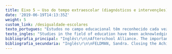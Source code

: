 ```yaml
---
title: Eixo 5 – Uso do tempo extraescolar (diagnósticos e intervenções)
date: '2019-06-19T14:13:35Z'
weight: 5
custom_link: /desigualdade-escolares
texto_portugues: "Estudos no campo educacional têm reconhecido cada vez mais a importância do que acontece fora da sala de aula para os resultados do trabalho escolar. Neste eixo, o que se focaliza é o impacto de usos diferenciais do tempo extraescolar sobre a aprendizagem dos alunos. É sabido que essa é uma dimensão que afeta desigualmente estudantes provenientes de meios sociais distintos.\r\n\nUma parte dos estudos aqui reunidos visa diagnosticar e mensurar esse impacto. Por exemplo, um conjunto de pesquisas, notadamente norte-americanas, tem identificado que durante os períodos mais longos de não escolarização (feriados, mas, sobretudo, as férias longas de verão), as crianças mais pobres sofrem perdas (ou ausência de ganhos) em seus processos de aprendizagem, o que não ocorre com seus pares socialmente favorecidos, os quais, ao final desses períodos, mantêm ou até aumentam seus níveis de desempenho em áreas como leitura e matemática. Tais comparações são obtidas através de testes aplicados antes e depois das férias. O chamado “revés de verão” (summer setback) tem sido evidenciado por essas pesquisas como um importante fator de desigualdade de desempenho entre alunos ricos e pobres – especialmente no caso das habilidades de leitura, configurando o chamado summer reading setback. Outras pesquisas demonstram que, mesmo quando o tempo extraescolar (extratime) é usado em atividades com fins educativos – como, por exemplo, aulas de reforço ou atividades de enriquecimento cultural (visitas a museus etc.) –, as características desse uso e seus benefícios são desiguais, variando conforme o meio social do educando.\r\n\nDiante desse cenário, outra parte dos estudos documenta e avalia programas educacionais que visam atuar na redução dessas desigualdades escolares (achievement gap) por meio de atividades educativas implementadas fora da escola, seja no contraturno escolar, seja durante os recessos letivos (as chamadas extratime activities). Tais estudos contemplam três grandes tipos de programas, desenvolvidos em sua maioria nos países da América do Norte, a saber:\r\n\nProgramas ou escolas de verão (summer schools), cuja finalidade é a recuperação das perdas sofridas durante esse período de não escolarização, sobretudo pelos alunos pertencentes às camadas populares – incluindo até mesmo um programa de verão na Educação Infantil (kindergarten summer school);\r\n\nSummer Reading Intervention, que consiste em experiências de fornecimento, aos alunos, nos últimos dias do ano letivo, de livros a serem lidos durante o verão, em alguns casos com orientações prévias para a atividade de leitura;\r\n\nProgramas ditos de after school, constituídos por atividades extraescolares de apoio e suporte pedagógico aos alunos, monitorias, aulas de reforço, aulas extras aos sábados etc.\r\n\nCabe ressaltar que o conjunto desses estudos não chega a resultados conclusivos sobre a eficácia dos programas no combate às iniquidades acadêmicas, na medida em que eles evidenciam graus diferentes de efetividade das intervenções e apontam certa variação segundo o contexto escolar e a disciplina focalizada (sobretudo leitura e matemática).\r\n\nPor fim, cumpre assinalar que a ausência total de trabalhos em língua portuguesa neste eixo não significa que inexistam programas dessa natureza no Brasil. Sabe-se, por exemplo, da existência de diversos tipos de projetos culturais e/ou pedagógicos no chamado “contraturno escolar”, oferecidos por organizações da sociedade civil. No entanto, faltam avaliações sistemáticas sobre os efeitos dessas iniciativas e, particularmente, sobre os impactos negativos dos períodos de não escolarização. O agravante é que, no caso brasileiro, para além dos recessos escolares regulares, esses períodos são especialmente frequentes e de natureza variada, quer se pense nos prolongados períodos de greve dos profissionais do ensino, na suspensão de aulas em razão de danos provocados pela violência urbana ou nos diferentes tipos de adversidades que assolam os territórios mais vulneráveis."
texto_ingles: "Studies in the field of education have been acknowledging more and more the importance of what takes place outside the classroom in the results of school work. In this axis, the focus is on the impact of different uses of the time outside the school on students’ learning. It is known that this is a dimension that unequally affects students from diverse social groups. \r\n\nA part of the studies assembled here aims to diagnose and measure this impact. For instance, a set of researchers, mainly from the U.S., has identified that during the longer periods without classes (holidays but, especially, the long summer vacations), the poorer children have setbacks (or lack of gain) in their learning processes, what does not happen with their more socially privileged peers, who, at the end of those periods, maintain or even increase their achievement levels in reading and Mathematics. Such comparisons are obtained by tests given before and after the vacations. The so-called summer setback has been shown by these researches as an important factor of achievement inequality between rich and poorer students- especially in their reading abilities, establishing a summer reading setback. Other researches show that, even when the extratime is used in activities with educational purposes- such as, for example, tutoring classes or cultural enrichment activities (visits to museums, etc.) – their characteristics and benefits, vary depending on the students’ social environment. \r\n\nFaced by this scenario, another part of the studies documents and evaluates educational programs that aim to reduce these school inequalities (achievement gap) through educational activities outside the school, that is during school countershift (the so called extratime activities). Such studies analyze three types of program, mainly developed in North American countries: \r\n\nSummer programs or summer schools: aiming to recover the losses during this no-school period, mainly among poorer students- including even a kindergarten summer school.\r\n\nSummer reading intervention: experiences which, at the last day of the school year, provide books for students to read during summer, in some cases with previous reading guidance. \r\n\nAfter school programs: extracurricular activities and pedagogical support to students, tutoring, extra classes on Saturdays, etc. \r\n\nIt is worth highlighting that this set of studies do not reach conclusive results on the efficiency of programs to combat academic inequality, as they show different levels of intervention efficiency and point out a certain variation according to the school context and subject focused (especially reading and Mathematics).\r\n\nFinally, it is interesting to point out that the total absence of works in Portuguese in this axis does not mean that such programs do not take place in Brazil. We know, for example, that there are several types of cultural and/or pedagogical programs in the “school countershift”, offered by civil society organization. However, there seems to be a lack of systematic evaluations on the effects of these initiatives and, particularly, on the negative effects of this no-school time. To make matters worse, in the Brazilian case, besides the regular school breaks, these periods are especially frequent and with various nature, when we consider the long periods of teacher/staff strike, the lack of classes due to urban violence, or the different types of adversities that disrupt more vulnerable territories."
bibliografia_principal: "Inglês\r\n\nAfterschool Alliance. The importance of afterschool and summer learning programs in African American and Latino communities. Afterschool Alert Issue Brief, n. 59, Washington DC: Afterschool Alliance, 2013. (ONG)\r\n\nhttp://afterschoolalliance.org/issue_briefs/issue_African-American-Latino-Communities_59.pdf\r\n\n\r\n\nAbstract/résumé/resumo: In classrooms across the country, when students hear the bell ring at 3 p.m., it signals the end of the school day and, for many, the start of an afternoon without supervision, without productive activities and without direction. Afterschool and summer learning programs are filling the invaluable role of providing essential services--such as a safe and supervised environment, academically enriching activities, healthy snacks and meals, and caring and supportive mentors--to children and families most in need of support. The need for these afterschool and summer learning programs is especially vital in African-American and Latino communities, communities that are experiencing higher levels of poverty, homelessness and food insecurity, and are facing disparities in education and access to extracurricular activities. Funding for afterschool and summer learning programs is a sound investment that will help meet the demands of, and bring much needed services to, African-American and Latino communities by: (1) Ensuring children have access to academically enriching activities, helping close the opportunity gap between higher-income and lower-income families; (2) Tackling the achievement gap between white students and African-American and Latino students by increasing attendance, homework completion and engagement in school, and ultimately raising graduation rates and test scores; (3) Combating food insecurity among children by providing nutritious snacks and meals, which are especially important during the summer months when schools are out of session; and (4) Providing working parents with peace of mind knowing that their child is in a safe and supervised space during the out-of-school hours. At a time when afterschool programs serving communities that are in most need of help are struggling to keep pace with demand, greater investments at the federal, state and local levels are essential to make certain all children have access to the range of benefits afterschool and summer learning programs provide and are better equipped to succeed in school and life.\r\n\nNas salas de aula ao redor do país, quando os alunos ouvem a campainha tocar às 15h, é o sinal do fim do dia escolar, e, para muitos, o começo de uma tarde sem supervisão, sem atividades produtivas e sem um direcionamento. Os programas de aprendizagem extraescolares e durante as férias de verão estão cumprindo um papel inestimável de fornecer serviços essenciais – tais como um ambiente seguro e supervisionado, atividades de enriquecimento acadêmico, lanches e refeições saudáveis e mentores carinhosos e que os apoiem – para as crianças e famílias que mais precisam de apoio. A necessidade desses programas extraclasse e de férias é especialmente vital nas comunidades negras e latinas, comunidades essas que apresentam altos índices de pobreza, falta de moradia, insegurança alimentar e que enfrentam disparidades educacionais e no acesso a atividades extraescolares. O apoio financeiro para programas extraescolares e de verão constitui um investimento sólido que irá ajudar a cobrir as necessidades e trazer serviços extremamente necessários para as comunidades negras e latinas ao: 1) assegurar que as crianças tenham acesso a atividades de enriquecimento acadêmico, ajudando a diminuir os gaps de oportunidade entre famílias de alta e baixa renda; 2) atacar o gap de rendimento entre alunos brancos e os negros e latinos, assegurando frequência escolar, realização dos deveres de casa e engajamento escolar, o que, em última instância, aumentaria as taxas de conclusão de curso, os níveis de formatura e os resultados escolares; 3) combater a insegurança alimentar entre as crianças, fornecendo lanches e refeições nutritivas, o que é especialmente importante durante os meses de verão, quando as escolas não estão funcionando; e 4) dar aos pais trabalhadores paz de espírito por saberem que seus filhos estão em um espaço seguro e supervisionado durante o período não escolar. Em um momento no qual os programas extraescolares que atendem às comunidades mais necessitadas estão com dificuldades para atender à demanda, mais investimentos em nível federal, estadual e local são essenciais para garantir que todas as crianças tenham acesso a uma gama de benefícios que podem ser garantidos pelos programas extraescolares e de verão, estando assim mais bem preparadas para ter sucesso na escola e na vida. \r\n\n\r\n\n\r\n\nAfterschool Alliance. America after 3PM: Afterschool programs in demand,  2014.\r\n\nhttp://afterschoolalliance.org/documents/AA3PM-2014/AA3PM_National_Report.pdf\r\n\n\r\n\nAbstract/résumé/resumo:  America After 3PM spans a decade of data chronicling how children spend the hours between 3 and 6 p.m. — the hours after school ends and before parents typically return home from work. It highlights the trends of afterschool program participation, documents the benefits associated with participation in afterschool programs, and measures public support for afterschool programs.\r\n\nAmerica After 3PM (América depois das 15h) abrange uma década de dados que mostram como as crianças gastam o tempo entre 15h e 18h – as horas depois do fim da escola e antes do horário que os pais costumam voltar do trabalho. O relatório enfatiza as tendências na participação dos programas extraclasse, documenta os benefícios associados à participação nos programas extraescolares e mede o apoio do público a esses programas.\r\n\n\r\n\nFIELD OF RESEARCH/TERRAIN DE RECHERCHE/LOCAL DA PESQUISA: EUA\r\n\n\r\n\n\r\n\nALEXANDER, K. L.; ENTWISLE, D. R.; OLSON, L. S. Schools, achievement, and inequality: A seasonal perspective. Educational Evaluation and Policy Analysis, v. 23, n. 2, p. 171-191, 2001.\r\n\nhttp://journals.sagepub.com/doi/10.3102/01623737023002171\r\n\n\r\n\nAbstract/résumé/resumo: Are there socioeconomic differences in the seasonality of children’s learning over the school year and summer months? The achievement gap across social lines increases during the primary grades, as much research indicates, but descriptive analyses and HLM within-person growth models for a representative panel of Baltimore school children demonstrate that the increase can be traced mainly to the out-of-school environment (i.e., influences situated in home and community). School-year verbal and quantitative achievement gains are comparable for upper socioeconomic status (SES) and lower SES children, but summer gains, when children are out of school, evidence large disparities. During the summer, upper SES children’s skills continue to advance (albeit at a slower rate than during the school year), but lower SES children’s gains, on average, are flat. This seasonal pattern of achievement gains implies that schooling plays an important compensatory role, one that is obscured when achievement is compared on an annual basis, as is typical. Policy implications of the seasonality of learning are discussed, including support for preventive measures over the preschool years and for programs, possibly including calendar reforms and summer school, to support disadvantaged children’s learning year-round.\r\n\n\r\n\nHá diferenças socioeconômicas na sazonalidade da aprendizagem escolar durante o ano letivo e nos meses de férias de verão? O gap de rendimento pelas linhas sociais aumenta durante os primeiros anos, como indicado por muitas pesquisas, mas análises descritivas e Hierarchical linear modeling (HLM) – Modelo multinível do crescimento individual para um painel representativo das crianças em idade escolar de Baltimore demonstram que um aumento pode ser traçado especialmente em ambientes extraescolares (influências em casa e na comunidade). Os ganhos de rendimento verbal e quantitativos durante o ano letivo são comparáveis entre as crianças de NSE mais altos e as de NSE mais baixo, mas os ganhos durante o verão, quando as crianças estão fora da escola, evidenciam grandes disparidades. Durante o verão, as habilidades das crianças de NSE mais alto continuam aumentar (mesmo que num ritmo mais lento do que durante o ano letivo), mas os ganhos das crianças de NSE mais baixo ficam, em média, estagnados. Esse padrão sazonal dos ganhos de rendimento sugere que a escolarização tem um papel compensatório importante, papel esse que é ocultado quando o rendimento é comparado em uma base anual, como é de costume. As implicações dessa sazonalidade nas políticas públicas são discutidas, como a inclusão de apoio para medidas preventivas durante os anos pré-escolares e para possíveis programas, assim como reformas no calendário e nas escolas de verão, a fim de apoiarem a aprendizagem dos alunos desfavorecidos ao longo de todo ano.\r\n\n\r\n\nFIELD OF RESEARCH/TERRAIN DE RECHERCHE/LOCAL DA PESQUISA: BALTIMORE (EUA)\r\n\n\r\n\n\r\n\nALLINGTON, Richard L.; MCGILL-FRANZEN, Anne; CAMILLI, Gregory; WILLIAMS, Lunetta; GRAFF, Jennifer; ZEIG, Jacqueline; ZMACH, Courtney; NOWAK, Rhonda. Addressing Summer Reading Setback among Economically Disadvantaged Elementary Students. Reading Psychology, v. 31, n. 5, p. 411-427, 2010.\r\n\n\r\n\nMuch research has established the contribution of summer reading setback to the reading achievement gap that is present between children from more and less economically advantaged families. Likewise, summer reading activity, or the lack of it, has been linked to summer setback. Finally, family socioeconomic status has been linked to the access children have to books in their homes and neighborhoods. Thus, in this longitudinal experimental study we tested the hypothesis that providing elementary school students from low-income families with a supply of self-selected trade books would ameliorate summer reading setback. Thus, 852 students from 17 high-poverty schools were randomly selected to receive a supply of self-selected trade books on the final day of school over a 3-year period, and 478 randomly selected students from these same schools received no books and served as the control group. No further effort was provided in this intervention study. Outcomes on the state reading assessment indicated a statistically significant effect (p = 0.015) for providing access to books for summer reading along with a significant (d = 0.14) effect size. Slightly larger effects (d = 0.21) were found when comparing the achievement of the most economically disadvantaged students in the treatment and control groups.\r\n\n\r\n\nMuitas pesquisas estabeleceram a contribuição do atraso de verão na leitura no gap de rendimento de leitura existente entre crianças de famílias mais e menos privilegiadas. Da mesma forma, a atividade de leitura durante o verão, ou a falta dela, vem sendo ligada ao atraso de versão. Finalmente, o status socioeconômico da família está ligado ao acesso que as crianças têm a livros dentro das suas casas e vizinhanças. Sendo assim, nesse estudo longitudinal experimental testamos a hipótese de que fornecer aos alunos de ensino fundamental de famílias de classe baixa livros selecionados por eles poderia amenizar o atraso de leitura no verão. Dessa forma, 852 alunos de 17 escolas com alto índice de pobreza foram randomicamente selecionados para receber um estoque de livros comerciais selecionados por eles no último dia de escola por um período de três anos, 478 alunos das mesmas escolas foram randomicamente selecionados para não receber nenhum livro, servindo assim de grupo controle. Nenhuma outra ação foi feita durante esse estudo de intervenção. Os resultados em uma avaliação de leitura do estado indicam um efeito estatisticamente significante (p = 0,015) em oferecer acesso a livros para leitura durante o verão, assim como um efeito de tamanho significante (d = 0,14). Efeitos um pouco maiores (d = 0,21) foram encontrados quando comparados os desempenhos dos alunos menos privilegiados nos grupos de tratamento e controle.\r\n\n \r\n\nFIELD OF RESEARCH/TERRAIN DE RECHERCHE/LOCAL DA PESQUISA: FLÓRIDA (EUA)\r\n\n\r\n\n\r\n\nALLINGTON, Richard; MCGILL-FRANZEN, Anne. The Impact of Summer Setback on the Reading Achievement Gap. Phi Delta Kappan, v. 85, p. 68-75, 2003.\r\n\nhttps://www.researchgate.net/publication/270666612_The_Impact_of_Summer_Setback_on_the_Reading_Achievement_Gap\r\n\n\r\n\nAbstract/résumé/resumo:  -\r\n\n\r\n\nFIELD OF RESEARCH/TERRAIN DE RECHERCHE/LOCAL DA PESQUISA: EUA\r\n\n\r\n\n\r\n\nAUGUSTINE, Catherine H; THOMPSON, Lindsey E. Making Summer Last: Integrating Summer Programming into Core District Priorities and Operations. Santa Monica, CA: RAND Corporation, 2017. (ONG)\r\n\nhttps://www.rand.org/pubs/research_reports/RR2038.html.\r\n\n\r\n\nAbstract/résumé/resumo: During the school year leading up to summer 2015, summer leaders in Dallas, Pittsburgh, and Rochester made concerted efforts to integrate their summer learning programs into the core priorities and operations of the larger school district as a strategy to increase sustainability. This report examines these efforts and their impacts. The recommendations should be useful to leaders of district-led summer programs and others who support sustaining them. Data for this report are drawn from interviews, meeting minutes, and summer program and district documents. Starting in November 2015 through January 2016, the authors interviewed 62 district staff members involved in summer programming in these three districts. This report does not intend to represent all aspects of integration within each of these districts. The experiences of these districts will not necessarily correspond to experiences in other districts. The goal is to independently record and analyze their work as accurately as possible and to identify lessons that other summer leaders might find useful for improving the sustainability of their summer programs. The findings should be of interest to others who lead or support summer learning programs. The findings in this report include why the summer leaders pursued integration and the strategies they used to do so.\r\n\n\r\n\nDurante o ano letivo que culminou no verão de 2015, os líderes dos programas de verão de Dallas, Pittsburgh e Rochester fizeram esforços combinados para integrar os programas de aprendizagem de verão com as prioridades e operações-chave do distrito escolar como uma estratégia para aumentar sua sustentabilidade. Esse relatório examina esses esforços e seus impactos. As recomendações podem ser úteis para outros líderes de programas de verão liderados pelos distritos e outras pessoas/instituições que os apoiam. Os dados desse relatório foram coletados por meio de entrevistas, atas de reuniões e documentos dos distritos e dos programas de verão. Começando em novembro de 2015 e indo até janeiro de 2016, os autores entrevistaram 62 funcionários dos três distritos que estavam envolvidos na programação de verão. As experiências desses distritos não necessariamente correspondem às experiências de outros distritos. O objetivo é coletar e analisar de forma independente e o mais precisamente possível os trabalhos e identificar as aprendizagens feitas pelos líderes de verão que podem ser úteis para melhorar a sustentabilidade dos programas. Os resultados podem interessar outras pessoas que lideram ou apoiam os programas de aprendizagem de verão. Os resultados desse relatório incluem o porquê dessa tentativa de integração e quais as estratégias usadas pelos líderes para garantir essa integração.\r\n\n\r\n\nFIELD OF RESEARCH/TERRAIN DE RECHERCHE/LOCAL DA PESQUISA: DALLAS, PITTSBURG E ROCHESTER  (EUA)\r\n\n\r\n\n\r\n\nDENTON, Carolyn A; SOLARI, Emily J.; CIANCIO, Dennis J.; HECHT, Steven A.; SWANK, Paul R. A Pilot Study of a Kindergarten Summer School Reading Program in High-Poverty Urban Schools. The Elementary School Journal, v. 110, n. 4, p. 423-439, June, 2010.\r\n\nhttps://www.journals.uchicago.edu/doi/pdfplus/10.1086/651190\r\n\n\r\n\nThis pilot study examined an implementation of a kindergarten summer school reading program in 4 high-poverty urban schools. The program targeted both basic reading skills and oral language development. Students were randomly assigned to a treatment group (n = 25) or a typical practice comparison group (n = 28) within each school; however, randomization was compromised due to school circumstances, resulting in a quasi-experimental design. Instruction was delivered by the schools' regular teachers during 20 full-day summer school sessions. Each day treatment group students received large-group listening comprehension and vocabulary lessons anchored in storybook reading, along with small-group lessons focused on basic reading skills and listening comprehension. The intervention was associated with improved outcomes for treatment group students in word reading and listening comprehension with mixed results for phonemic awareness and no significant between-group differences in reading fluency or vocabulary. Such an approach is potentially efficacious, suggesting the need for further research.\r\n\n\r\n\nEsse estudo piloto analisou a implementação de um programa de leitura durante o verão no jardim de infância de quatro escolas urbanas com alto índice de pobreza. O programa focava no desenvolvimento de habilidades básicas de leitura e no desenvolvimento da linguagem oral. Os alunos dentro de cada escola foram randomicamente separados em grupo de tratamento (n = 25) ou um grupo de controle ao qual foram aplicadas as práticas tradicionais (n = 28); contudo, a randomização foi comprometida pelas circunstâncias das escolas, resultando em um desenho quase experimental. A instrução era dada pelos professores regulares da escola durante 20 sessões que duravam o dia inteiro. Cada aluno do grupo de tratamento recebia diariamente um grande número de atividades de compreensão auditiva e lições de vocabulário apoiadas pela leitura de livros de história, acompanhadas por aulas com pequenos grupos focadas em habilidades básicas de leitura e compreensão auditiva. A intervenção foi associada com a melhora dos resultados dos alunos do grupo de tratamento em leitura de palavras e compreensão auditiva, resultados misturados relativos à consciência fônica e nenhum resultado significativo entre os grupos com relação à fluência de leitura ou vocabulário. Tal abordagem tem potencial para ser eficaz, sugerindo a necessidade de mais estudos.\r\n\n \r\n\nFIELD OF RESEARCH/TERRAIN DE RECHERCHE/LOCAL DA PESQUISA: EUA\r\n\n\r\n\n\r\n\nDOBBIE, Will; FRYER JUNIOR, Roland. Are High-Quality Schools Enough to Increase Achievement Among the Poor? Evidence from the Harlem Children’s Zone. American Economic Journal: Applied Economics, v. 3, n. 3, 2011.\r\n\nhttp://www2.econ.iastate.edu/classes/econ321/orazem/Fryer_high_quality_schools.pdf\r\n\n\r\n\nAbstract/résumé/resumo: Harlem Children's Zone (HCZ), an ambitious social experiment, combines community programs with charter schools. We provide the first empirical test of the causal impact of HCZ charters on educational outcomes. Both lottery and instrumental variable identification strategies suggest that the effects of attending an HCZ middle school are enough to close the black-white achievement gap in mathematics. The effects in elementary school are large enough to close the racial achievement gap in both mathematics and ELA. We conclude with evidence that suggests high-quality schools are enough to significantly increase academic achievement among the poor. Community programs appear neither necessary nor sufficient.\r\n\n\r\n\nA Harlem Children's Zone (HCZ) é um experimento social ambicioso que combina programas comunitários com charter schools. Fizemos o primeiro estudo empírico dos impactos causais das HCZ charters nos resultados educacionais. Tanto a loteria como as estratégias de identificação de variáveis instrumentais sugerem que os efeitos em frequentar um HCZ no middle school são suficientes para diminuir o gap de rendimento entre negros e brancos em matemática. Os efeitos no ensino fundamental são suficientemente altos para diminuir os gaps de rendimento por raça em matemática e linguagem. Concluímos com evidências que sugerem que escolas de alta qualidade são suficientes para aumentar significativamente o rendimento acadêmico entre os pobres. Os programas comunitários não parecem ser necessários ou suficientes.\r\n\n \r\n\nFIELD OF RESEARCH/TERRAIN DE RECHERCHE/LOCAL DA PESQUISA: HARLEM, NY (EUA)\r\n\n\r\n\n\r\n\nJERRIM, John. Extra time: Private tuition and out-of-school study, new international evidence.  Sutton Trust, Sept, 2017. (ONG)\r\n\nhttps://www.suttontrust.com/wp-content/uploads/2017/09/Extra-time-report_FINAL.pdf\r\n\n\r\n\nAbstract/résumé/resumo: This report by John Jerrim combines our long-running polling series of 11-16 year olds with new information available for the first time from PISA. This shows how private tuition and out-of-school instruction compare internationally. Talented young people from less well-off backgrounds receive substantially less extra help than those from more advantaged backgrounds. Also stark is the inequality in access to parental help with homework. This shows how much more needs to be done to support parental engagement for those from less well-off backgrounds. Our polling with Ipsos MORI surveyed 2,612 young people aged 11-16 in England and Wales, along with 269 in Scotland, about private tuition. It finds that almost one in three 11-16 year old state school students in England and Wales have had private tuition at some point in their life. In London, the proportion is now almost half of young people.\r\n\n\r\n\nEste relatório do pesquisador John Jerrim reúne nossa longa série de pesquisas com jovens entre 11 e 16 anos com novas informações disponíveis pela primeira vez pelo PISA. Ele mostra como as aulas particulares e o ensino extraescolar se comparam internacionalmente. Jovens talentosos de meios menos favorecidos recebem substancialmente menos ajuda extra do que os de meios mais favorecidos. Outra forte diferença é a desigualdade de acesso à ajuda parental nos deveres de casa. Isso mostra o quão mais deve ser feito para apoiar o engajamento parental daqueles de meios menos favorecidos. Nossa pesquisa com Ipsos MORI investigou 2.612 jovens entre 11 e 16 anos da Inglaterra e do País de Gales, assim como 269 escoceses, sobre aulas particulares. Os resultados apontam que quase um em cada três alunos de escolas públicas entre 11 e 16 anos na Inglaterra e em Gales tiveram algum tipo de aula particular em algum momento da vida. Em Londres, essa proporção é de quase metade dos jovens.\r\n\n \r\n\nFIELD OF RESEARCH/TERRAIN DE RECHERCHE/LOCAL DA PESQUISA: GRÃ-BRETANHA\r\n\n\r\n\n\r\n\nJONES, S.; BRUSH, K.; BAILEY, R.; BRION-MEISELS, G.; MCINTYRE, J.; KAHN, J.; NELSON, B.; STICKLE, L. Navigating SEL from the inside out: Looking inside & across 25 leading SEL programs – A practical resource for schools and OST providers. Cambridge, MA: Harvard Graduate School of Education, 2017. (ONG)\r\n\nhttp://www.wallacefoundation.org/knowledge-center/Documents/Navigating-Social-and-Emotional-Learning-from-the-Inside-Out.pdf\r\n\n\r\n\nAbstract/résumé/resumo: This in-depth guide to 25 evidence-based programs—aimed at elementary schools and out-of-school-time (OST) providers—offers information about curricular content and programmatic features that practitioners can use to make informed choices about their Social and Emotional Learning (SEL) efforts. The guide allows practitioners to compare curricula and methods across top SEL programs. It also explains how programs can be adapted from schools to out-of-school-time settings, such as afterschool and summer programs.\r\n\n\r\n\nEste guia aprofundado de 25 programas baseados em evidências – direcionado para escolas de Ensino Fundamental e programas extraescolares – oferece informações sobre o conteúdo curricular e características programáticas que podem ser usadas para tomar decisões informadas sobre os esforços em Social and Emotional Learning (SEL) – Aprendizagem Social e Emocional. Este guia permite a comparação de currículos e métodos dos mais importantes programas de SEL. Ele também explica como os programas podem ser adaptados para contextos escolares e paraescolares, tais como programas de verão ou extraescolares.\r\n\n\r\n\nNUMBER OF CITATIONS/NOMBRE DE CITATIONS/NÚMERO DE CITAÇÕES: 2\r\n\n\r\n\n\r\n\nMCCOMBS, J. S.; WHITAKER, A.;  YOO, P. Y. The Value of Out-of-School Time Programs. Santa Monica, CA: RAND Corporation. 2017. (ONG)\r\n\nhttp://www.wallacefoundation.org/knowledge-center/Documents/The-Value-of-Out-of-School-Time-Programs.pdf\r\n\n\r\n\nAbstract/résumé/resumo:\r\n\n\r\n\nFIELD OF RESEARCH/TERRAIN DE RECHERCHE/LOCAL DA PESQUISA: EUA\r\n\n\r\n\n\r\n\nSLOAN MCCOMBS, Jennifer; PANE, John; H. AUGUSTINE, Catherine; SCHWARTZ, Heather;  MARTORELL, Paco; ZAKARAS, Laura. Ready for Fall? Near-Term Effects of Voluntary Summer Learning Programs on Low-Income Students' Learning Opportunities and Outcomes, 2014. (ONG)\r\n\nhttps://www.rand.org/pubs/research_reports/RR815.html\r\n\n\r\n\nAbstract/résumé/resumo: Prior research has determined that low-income students lose more ground over the summer than their higher-income peers. Prior research has also shown that some summer learning programs can stem this loss, but we do not know whether large, district-run, voluntary programs can improve students' outcomes. To fill this gap, The Wallace Foundation launched the National Summer Learning Study in 2011. This five-year study offers the first-ever assessment of the effectiveness of large-scale, voluntary, district-run, summer learning programs serving low-income elementary students. The study, conducted by RAND, uses a randomized controlled trial to assess the effects of district-run voluntary summer programs on student achievement and social and emotional skills over the short and long run. All students in the study were in the third grade as of spring 2013 and enrolled in a public school in one of five urban districts: Boston; Dallas; Duval County, Florida; Pittsburgh; or Rochester, New York. This report, the second of five that will result from the study, looks at how summer programs affected student performance on mathematics, reading, and social and emotional assessments in fall 2013.\r\n\n\r\n\nPesquisas prévias mostraram que os alunos de baixa renda perdem mais terreno durante o verão do que seus pares de classes mais elevadas. As pesquisas também mostraram que alguns programas de aprendizagem durante o verão podem diminuir essa perda, mas não saber se programas grandes, voluntários, organizados pelos distritos podem melhorar os resultados dos alunos. Para cobrir esse gap, a Fundação Wallace lançou o National Summer Learning Study em 2011. Esse estudo com duração de cinco anos oferece pela primeira vez uma avaliação da eficiência de programas voluntários de verão organizados pelos distritos no desempenho dos alunos e nas suas habilidades emocionais e sociais a curto e longo prazo. Todos os alunos no estudo estavam no 3º ano (8-9 anos) na primavera de 2013 e matriculados em escolas públicas em um desses distritos urbanos: Dallas; Duval County, Flórida; Pittsburgh; ou Rochester, Nova York. Esse relatório, o segundo de cinco que irão compor esse estudo, observa como os programas de verão influenciaram os resultados dos alunos em matemática, leitura e capacidade social e emocional no outono de 2013.\r\n\n\r\n\nFIELD OF RESEARCH/TERRAIN DE RECHERCHE/LOCAL DA PESQUISA: BOSTON; DALLAS; DUVAL COUNTY, FLÓRIDA; PITTSBURGH; ROCHESTER, NOVA YORK (EUA)\r\n\n\r\n\nSOMERS, Marie-Andree; WELBECK, Rashida; GROSSMAN, Jean B.; GOODEN, Susan. An Analysis of the Effects of an Academic Summer Program for Middle School Students. New York: MDRC, Mar., 2015. (NGO).\r\n\nhttps://ssrn.com/abstract=2594757\r\n\n\r\n\nAbstract/résumé/resumo: This report examines the implementation and effects of the academic summer program for middle school students offered by Building Educated Leaders for Life (BELL). BELL’s middle school program serves rising sixth- through eighth-grade students who are performing one to two years below grade level. The goals of the program are to increase students’ literacy and math skills and to enhance their social development. To achieve these goals, BELL provides students with 6.5 hours of daily programming for approximately five weeks, five days per week. In this study, which is funded by the Edna McConnell Clark Foundation’s Social Innovation Fund, the impact of BELL’s middle school program was evaluated using a random assignment research design. Due to various challenges related to student recruitment, the study’s sample size is smaller than planned, and the margin of error around the impact findings is quite large. Even so, the results in this report can still be useful for generating suggestive or preliminary evidence about the potential effects of a full-day, academically oriented summer program model for middle school students. Overall, the findings from this study indicate that BELL mounted a fairly well-run and well-staffed five-week summer program in summer 2012 and that students attended at a high rate even though the program was voluntary. The pattern of impact estimates suggests that, on returning to school in fall 2012, BELL students may have had stronger math skills than they would have had otherwise — equivalent to a little over one month of learning, which is the effect that one would expect from a five-week program during the regular school year. Though the magnitude of this effect is not statistically significant, it is similar in size to what has been found in prior evaluations of voluntary summer programs at the elementary school level. On assessments of reading skills, however, there is no indication that the BELL students outscored their counterparts in the non-BELL group. Taken together, the findings provide suggestive preliminary evidence that voluntary academic summer programs can have positive effects on middle school students’ math achievement but that improving their reading achievement is a more challenging task because it is harder to keep students in this age group engaged. While additional research would be required to confirm these preliminary findings, if true, this suggests that strategies for teaching reading skills to middle school students may need to be different than the approaches used with elementary school students. Keywords: middle school, math instruction, reading instruction, random assignment.\r\n\n\r\n\nEste relatório analisa a implementação e os efeitos de programas acadêmicos de verão para alunos do middle school oferecidos pela Building Educated Leaders for Life (BELL). O programa de middle school no BELL atende alunos entre o 6º e o 8º ano que estão com desempenho de um a dois anos abaixo do esperado para a série. Os objetivos do programa são melhorar o letramento dos alunos, suas habilidades em matemática e aprimorar seu desenvolvimento social. Para atingir esses objetivos, o BELL oferece aos alunos 6,5 horas de programação diária durante aproximadamente cinco semanas, cinco dias por semana. Neste estudo, patrocinado pela Fundo de Inovação Social da Fundação Edna McConnell Clark, o impacto do programa de middle school BELL foi avaliado usando um desenho de pesquisa de atribuição aleatória. Devido a vários desafios relativos ao recrutamento de estudantes, o tamanho da amostra é menor do que o planejado e a margem de erro relativa aos resultados de impacto é alta. Mesmo assim os resultados desse relatório podem ser úteis para gerar evidências preliminares e sugestivas sobre os efeitos potenciais de um programa de verão de dia inteiro, academicamente orientado, para alunos de middle school. De uma maneira geral, os resultados desse estudo indicam que o BELL montou um programa de cinco semanas bem estruturado e com boa equipe no verão de 2012, e que os alunos tiveram um alto índice de participação, mesmo sendo o programa voluntário. O padrão de impacto estimado sugere que, ao retornar à escola no outono de 2012, os alunos BELL podem ter conseguido habilidades mais fortes em matemática do que poderiam ter se não fosse o programa – o equivalente a um mês de aprendizagem, o que é o efeito esperado de um programa de cinco semanas durante o ano letivo. Apesar da magnitude desse efeito não ser estatisticamente significante, é similar em tamanho ao que foi encontrado em avaliações prévias de programas voluntários de verão no nível da elementary school. Na avaliação das habilidades de leitura, no entanto, não há indicação de que os alunos BELL tiveram notas mais altas do que os do grupo não  BELL. Considerados em conjunto, os resultados dão evidências preliminares sugestivas de que os programas acadêmicos voluntários de verão podem ter efeitos positivos no rendimento em matemática dos alunos de middle school, mas que melhorar seu rendimento em leitura pode ser uma tarefa mais desafiadora, porque é mais difícil manter os alunos desse grupo de idade engajados. Apesar de serem necessárias pesquisas adicionais para confirmar esses resultados preliminares, se forem confirmados, os dados sugerem que as estratégias para ensinar habilidades de leitura para alunos de middle school devem ser diferentes das abordagens usadas com alunos da elementar school. Palavras-chave: middle school, instrução em matemática, instrução em leitura, atribuição aleatória.\r\n\n\r\n\nFIELD OF RESEARCH/TERRAIN DE RECHERCHE/LOCAL DA PESQUISA: TRÊS DISTRITOS ESCOLARES NOS EUA\r\n\n\r\n\n\r\n\nWALSH, Mary; MADAUS, George; RACZEK, Anastasia; DEARING, Eric; FOLEY, Claire; AN, Chen; LEE-ST. JOHN, Terrence; BEATON, Albert. A New Model for Student Support in High-Poverty Urban Elementary Schools: Effects on Elementary and Middle School Academic Outcomes. American Educational Research Journal, v. 51, p. 704-737, 2014.\r\n\nhttp://journals.sagepub.com/doi/abs/10.3102/0002831214541669\r\n\n\r\n\nAbstract/résumé/resumo: Efforts to support children in schools require addressing not only academic issues, but also out-of-school factors that can affect students’ ability to succeed. This study examined academic achievement of students participating in City Connects, a student support intervention operating in high-poverty elementary schools. The sample included 7,948 kindergarten to fifth-grade students in a large urban district during 1999–2009. School- and student-level treatment effects on report card grades and standardized test scores in elementary through middle school were estimated. Propensity score methods accounted for pre-intervention group differences. City Connects students demonstrated higher report card scores than comparisons and scored higher on middle school English language arts and mathematics tests. This study provides evidence for the value of addressing out-of-school factors that impact student learning. Keywords: student support, academic outcomes, elementary schools, poverty.\r\n\n\r\n\nOs esforços para apoiar as crianças nas escolas requerem lidar não apenas com questões acadêmicas, mas também com fatores extraescolares que podem afetar as habilidades dos alunos de terem sucesso. Este estudo analisa o rendimento acadêmico de estudantes participantes do City Connects, uma intervenção de apoio ao aluno que funciona em escolas fundamentais com alto nível de pobreza. A amostra incluiu 7.948 alunos do jardim de infância até o 5º ano em um grande distrito escolar entre 1999 e 2009. Foram estimados os efeitos desse programa em nível escolar nas notas do boletim e nos resultados em testes padronizados em alunos de 5 a 14 anos. Métodos de propensity score contabilizaram as diferenças pré-intervenção entre os grupos. Os alunos participantes do City Connects demonstraram maiores notas nos boletins escolares do que os pares e tiveram notas maiores durante os testes de matemática e linguagem no middle school. Esse estudo evidencia a importância de se lidar com fatores extraescolares que impactam a aprendizagem estudantil. Palavras-chave: apoio estudantil, resultados acadêmicos, escolas de ensino fundamental, pobreza.\r\n\n\r\n\nFIELD OF RESEARCH/TERRAIN DE RECHERCHE/LOCAL DA PESQUISA: BOSTON (EUA)\r\n\n\r\n\n\r\n\nFrancês\r\n\nRAHM, Jrène. « L’accès des jeunes provenant de milieux défavorisés aux activités scientifiques extrascolaires : une question d’équité. » Revue des sciences de l'éducation, v. 32, n. 3, p. 733-758, 2006.\r\n\nhttps://www.erudit.org/fr/revues/rse/2006-v32-n3-rse1733/016284ar/\r\n\n\r\n\nCet article étudie la question de l’iniquité d’accès aux activités parascolaires et aux programmes communautaires en sciences chez les jeunes provenant de milieux défavorisés. Nous avons examiné comment les jeunes profitent de leurs temps libres et nous sommes intéressés à la vulgarisation des sciences, comme le proposent les musées, certaines activités parascolaires et programmes communautaires, et à son accessibilité dans le but de permettre le développement de la culture scientifique pour tous. Notre synthèse critique souligne la problématique d’exclusion en sciences, mais relève aussi l’intérêt de documenter diverses possibilités d’entrée dans la culture scientifique. À travers les descriptions de trois programmes communautaires, nous illustrons ces possibilités en soulignant l’importance de telles opportunités dans la vie des jeunes des milieux défavorisés.\r\n\n\r\n\nEste artigo estuda a questão da inequidade de acesso a atividades paraescolares e programas comunitários de ciência para jovens provenientes de meios desfavorecidos. Analisamos como os jovens aproveitam seu tempo livre e nos interessamos pela divulgação de ciências, como essa é proposta pelos museus, certas atividades paraescolares e programas comunitários, assim como seu acesso a fim de desenvolver a cultura científica para todos. Nossa síntese crítica enfatiza o problema da exclusão nas ciências, mas também mostra o interesse de documentar diversas possibilidades de entrada na cultura científica. Por meio das descrições de três programas comunitários, ilustramos essas possibilidades, destacando a importância delas na vida dos jovens de meios desfavorecidos.\r\n\n \r\n\nFIELD OF RESEARCH/TERRAIN DE RECHERCHE/LOCAL DA PESQUISA: CANADÁ"
bibliografia_secundaria: "Inglês\r\n\nFELDMAN, Sandra. Closing the Achievement Gap. In: American Educator, v. 25 n. 3 p. 7-9, Fall, 2001. (ONG – American Federation of teachers)\r\n\nhttps://www.aft.org/periodical/american-educator/fall-2001/closing-achievement-gap\r\n\n\r\n\nAbstract/résumé/resumo:\r\n\n\r\n\nFIELD OF RESEARCH/TERRAIN DE RECHERCHE/LOCAL DA PESQUISA: EUA\r\n\n\r\n\n\r\n\nKIM, James S. Effects of a Voluntary Summer Reading Intervention on Reading Achievement: Results from a Randomized Field Trial. Educational Evaluation and Policy Analysis, v. 28, n. 4, p. 335-355, Winter, 2006.\r\n\nhttps://scholar.harvard.edu/files/jameskim/files/2006-eepa-kim-voluntarysummerreading10schoolrct_website.pdf\r\n\n\r\n\nThe effects of a voluntary summer reading intervention were assessed in a randomized field trial involving 552 students in 10 schools. In this study, fourth-grade children received eight books to read during their summer vacation and were encouraged by their teachers to practice oral reading at home with a family member and to use comprehension strategies during independent, silent reading. Reading lessons occurred during the last month of school in June, and eight books were mailed to students biweekly during July and August. The estimated treatment effects on a standardized test of reading achievement (Iowa Test of Basic Skills) were largest for Black students (ES = .22), Latino students (ES = .14), less fluent readers (ES = .17), and students who reported owning fewer than 50 children’s books (ES = .13). The main findings suggest that a voluntary summer reading intervention may represent a scalable policy for improving reading achievement among lower performing students.\r\n\nKeywords randomized experiments, summer learning, voluntary reading.\r\n\n\r\n\n\r\n\nKIM, James S.; GURYAN, Jonathan; WHITE, Thomas G.; QUINN, David M.; CAPOTOSTO, Lauren; KINGSTON, Helen Chen.  Delayed Effects of a Low-Cost and Large-Scale Summer Reading Intervention on Elementary School Children's Reading Comprehension. Journal of Research on Educational Effectiveness, v. 9 suppl. 1, p. 1-22, 2016.\r\n\nhttps://www.tandfonline.com/doi/abs/10.1080/19345747.2016.1164780?journalCode=uree20\r\n\n\r\n\nTo improve the reading comprehension outcomes of children in high-poverty schools, policymakers need to identify reading interventions that show promise of effectiveness at scale. This study evaluated the effectiveness of a low-cost and large-scale summer reading intervention that provided comprehension lessons at the end of the school year and stimulated home-based summer reading routines with narrative and informational books. We conducted a randomized controlled trial involving 59 elementary schools, 463 classrooms, and 6,383 second and third graders and examined outcomes on the North Carolina End-of-Grade (EOG) reading comprehension test administered nine months after the intervention, in the children's third- or fourth-grade year. We found that on this delayed outcome, the treatment had a statistically significant impact on children's reading comprehension, improving performance by .04 SD (standard deviation) overall and .05 SD in high-poverty schools. We also found, in estimates from an instrumental variables analysis, that children's participation in home-based summer book reading routines improved reading comprehension. The cost-effectiveness ratio for the intervention compared favorably to existing compensatory education programs that target high-poverty schools. Keywords: reading interventions, reading comprehension, scale-up, summer reading.\r\n\n\r\n\n\r\n\nFrancês\r\n\nCOLLAS, Thomas. « Le public du soutien scolaire privé. Cours particuliers et façonnement familial de la scolarité\\[*] », Revue française de sociologie, v. 54, n. 3, p. 465-506, 2013.\r\n\nhttps://www.cairn.info/revue-francaise-de-sociologie-2013-3-page-465.htm\r\n\n\r\n\nÀ l’appui d’une exploitation de la partie « Éducation et famille » de l’« Enquête permanente sur les conditions de vie des ménages » (EPCV, Insee, octobre 2003), la demande de cours particuliers en France est étudiée en considérant ces cours en comparaison avec deux autres formes de shadow education – soutien gratuit et aide des proches – et dans leurs relations avec les autres actes et attitudes participant au façonnement familial des scolarités. L’article avance tout d’abord que les cours particuliers s’inscrivent, d’une part et à la différence du soutien gratuit, dans un halo de pratiques participant à la construction familiale d’un avantage sur la scène scolaire, construction associée à une forte dotation en capitaux scolaire et économique, et qu’ils participent, d’autre part et à l’instar du soutien gratuit, d’un mouvement d’externalisation de l’aide étroitement lié à la configuration du ménage. Le besoin de remédier à des difficultés scolaires perçues et les possibilités matérielles de recours apparaissent ensuite centraux dans la saisie des traits saillants de la population recourant aux cours particuliers.\r\n\n\r\n\n\r\n\nBILODEAU, A.;LEFEBVRE, C.; DESHAIES, S.; GAGNON, F.; BASTIEN, R.; BELANGER, J.; COUTURIER, Y.; POTVIN, M.;  CARIGNAN, N. Les interventions issues de la collaboration école-communauté dans quatre territoires montréalais pluriethniques et défavorisés. Service social, v. 57, n. 2, p. 37-54, 2011.\r\n\nhttps://www.erudit.org/fr/revues/ss/2011-v57-n2-ss5004227/1006292ar.pdf\r\n\n\r\n\nAbstract/résumé/resumo: Cet article décrit les interventions issues de la collaboration école-communauté, en contexte montréalais pluriethnique et socio-économiquement défavorisé, en vertu de leurs domaines d'activités, des objectifs qu'elles poursuivent, des populations visées et des stratégies déployées. Les interventions sont comparées pour les deux ordres d'enseignement. La composition des réseaux d'acteurs de même que les structures et la dynamique collaboratives à la base des interventions sont aussi décrites. L'article discute de la correspondance entre ces interventions et les orientations des politiques publiques en éducation et en santé en vertu desquelles elles sont déployées. Enfin, il interpelle les acteurs quant aux potentialités et limites de ce type d'interventions comme stratégie de soutien à la réussite éducative en contexte pluriethnique et défavorisé. Mots-clés: collaboration école-communauté, activités parascolaires, réussite éducative en milieu pluriethnique et défavorisé.\r\n\n\r\n\nEste artigo descreve as intervenções provenientes da colaboração escola-comunidade em um contexto pluriétnico e desfavorecido em Montreal, a partir das suas áreas de atividades, objetivos pretendidos, populações visadas e estratégias utilizadas. As intervenções são comparadas nos dois níveis de ensino. A composição das redes de atores, assim como as estruturas e dinâmicas colaborativas na base das intervenções, são também descritas. O artigo discute a correspondência entre essas intervenções e as orientações de políticas públicas em educação e saúde sob as quais são implantadas. Por fim, interpela os atores quanto às potencialidades e limites desses tipos de intervenção como estratégia de apoio ao sucesso educacional em contexto pluriétnico e desfavorecido. Palavras-chave: colaboração escola-comunidade, atividades paraescolares, sucesso acadêmico em contexto pluriétnico e desfavorecido.\r\n\n\r\n\nFIELD OF RESEARCH/TERRAIN DE RECHERCHE/LOCAL DA PESQUISA: MONTRÉAL (CANADÁ)"
---
```


